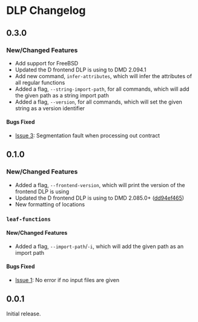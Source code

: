 # DLP Changelog

## 0.3.0

### New/Changed Features

* Add support for FreeBSD
* Updated the D frontend DLP is using to DMD 2.094.1
* Add new command, `infer-attributes`, which will infer the attributes of all
regular functions
* Added a flag, `--string-import-path`, for all commands, which will add the
given path as a string import path
* Added a flag, `--version`, for all commands, which will set the given string
as a version identifier

#### Bugs Fixed

* [Issue 3](https://github.com/jacob-carlborg/dlp/issues/3): Segmentation fault when processing out contract

## 0.1.0
### New/Changed Features

* Added a flag, `--frontend-version`, which will print the version of the
frontend DLP is using
* Updated the D frontend DLP is using to DMD 2.085.0+ ([dd94ef465](https://github.com/dlang/dmd/commit/dd94ef465342d47a94f6c587638c49ce42f54590))
* New formatting of locations

### `leaf-functions`

#### New/Changed Features

* Added a flag, `--import-path`/`-i`, which will add the given path as an import
path

#### Bugs Fixed

* [Issue 1](https://github.com/jacob-carlborg/dlp/issues/1): No error if no input files are given

## 0.0.1

Initial release.
